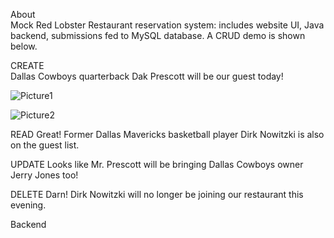 About<br>
Mock Red Lobster Restaurant reservation system: includes website UI, Java backend, submissions fed to MySQL database. A CRUD demo is shown below.

CREATE <br>
Dallas Cowboys quarterback Dak Prescott will be our guest today!
 
![Picture1](https://user-images.githubusercontent.com/82842966/115437598-fc6a6500-a1d1-11eb-8d5f-6010dbeec304.png)

 ![Picture2](https://user-images.githubusercontent.com/82842966/115438015-84506f00-a1d2-11eb-8d8f-0aadac470f80.png)



READ
Great! Former Dallas Mavericks basketball player Dirk Nowitzki is also on the guest list.
 
UPDATE
Looks like Mr. Prescott will be bringing Dallas Cowboys owner Jerry Jones too!
 
 
DELETE
Darn! Dirk Nowitzki will no longer be joining our restaurant this evening. 

 
 




Backend
 


